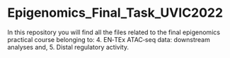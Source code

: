 # Epigenomics_Final_Task_UVIC2022
In this repository you will find all the files related to the final epigenomics practical course belonging to: 4. EN‐TEx ATAC‐seq data: downstream analyses and, 5. Distal regulatory activity.
